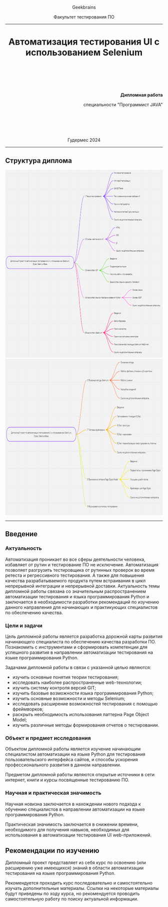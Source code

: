 

<p style="text-align: center;"> Geekbrains </p>

<p style="text-align: center;"> Факультет тестирования ПО </p>

---

# <p h1 style="text-align: center;"><strong> Автоматизация тестирования UI с использованием Selenium </strong></p>

<br></br>
<br></br>

<p style="text-align: right;"><strong> Дипломная работа </strong></p>

<p style="text-align: right;"> специальности "Программист JAVA" </p>


<br></br>
<br></br>

<p style="text-align: center;"> Гудермеc 2024 </p>

---

## Структура диплома

<img src="img/structure.png" width="750" height="600" alt="diplom structure">

<img src="img/structure_cont.png" width="750" height="500" alt="diplom structure">

---

## Введение

### Актуальность

Автоматизация проникает во все сферы деятельности человека, избавляет от рутин и тестирование ПО не исключение.
Автоматизация позволяет разгрузить тестировщика от рутинных проверок во время ретеста и регрессивного тестирования. А
также для повышения качества разрабатываемого продукта путем встраивания в цикл непрерывной интеграции и непрерывной
доставки. Актуальность темы дипломной работы связана со значительным распространением автоматизации тестирования и языка
программирования Python и заключается в необходимости разработки рекомендаций по изучению данного направления для
начинающих и практикующих специалистов по обеспечению качества.

### Цели и задачи

Цель дипломной работы является разработка дорожной карты развития начинающего специалиста по обеспечению качества
разработки ПО. Познакомить с инструментами и сформировать компетенции для успешного развития в направлении автоматизации
тестирования на языке программирования Python.

Задачами дипломной работы в связи с указанной целью являются:

* изучить основные понятия теории тестирования;
* исследовать наиболее распространенные web-технологии;
* изучить систему контроля версий GIT;
* изучить базовые возможности языка программирования Python;
* изучить основные возможности и методы Selenium;
* исследовать расширение возможностей тестирования с помощью фреймворков;
* раскрыть необходимость использования паттерна Page Object Model;
* изучить различные методы формирования отчетов о тестировании.

### Объект и предмет исследования

Объектом дипломной работы является изучение начинающим специалистом автоматизации на языке Python для тестирования
пользовательского интерфейса сайтов, и способы ускорения профессионального развития в данном направлении.

Предметом дипломной работы являются открытые источники в сети интернет, книги и курсы посвященные тестированию ПО.

### Научная и практическая значимость

Научная новизна заключается в нахождении нового подхода к обучению специалистов в направлении автоматизации на языке
программирования Python.

Практическая значимость заключается в снижении времени, необходимого для получения навыков, необходимых для
использования в автоматизации тестирования UI web-приложений.

## Рекомендации по изучению

Дипломный проект представляет из себя курс по освоению (или расширению уже имеющихся) знаний в области автоматизации
тестирования на языке программирования Python.

Рекомендуется проходить курс последовательно и самостоятельно изучать дополнительные материалы. Ссылки на некоторые
материалы будут приведены по ходу курса, но рекомендуется проводить самостоятельную работу по поиску актуальной
информации.
